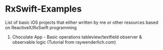 # RxSwift-Examples
List of basic iOS projects that either written by me or other resources based on ReactiveX/RxSwift programming

1) Chocolate App - Basic operations tableview/textfield observer & observable logic (Tutorial from raywenderlich.com)

